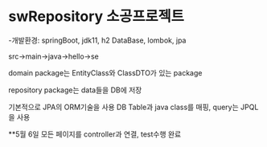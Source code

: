 # swRepository 소공프로젝트
-개발환경: springBoot, jdk11, h2 DataBase, lombok, jpa

src->main->java->hello->se

domain package는 EntityClass와 ClassDTO가 있는 package

repository package는 data들을 DB에 저장

기본적으로 JPA의 ORM기술을 사용
DB Table과 java class를 매핑, query는 JPQL을 사용


**5월 6일 모든 페이지를 controller과 연결, test수행 완료

